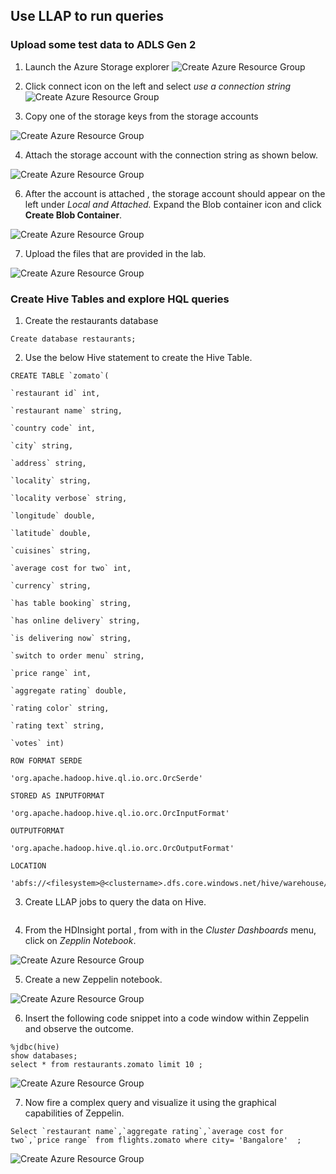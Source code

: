 ##  Use LLAP to run queries 

### Upload some test data to ADLS Gen 2

1. Launch the Azure Storage explorer 
![Create Azure Resource Group](https://github.com/arnabganguly/llap-hdinsight/blob/master/images/Picture14.png)
  
2. Click connect icon on the left and select *use a connection string*
![Create Azure Resource Group](https://github.com/arnabganguly/llap-hdinsight/blob/master/images/Picture15.png)

3. Copy one of the storage keys from the storage accounts

![Create Azure Resource Group](https://github.com/arnabganguly/llap-hdinsight/blob/master/images/Picture16.png)
 
4. Attach the storage account with the connection string as shown  below.

![Create Azure Resource Group](https://github.com/arnabganguly/llap-hdinsight/blob/master/images/Picture17.png)

6. After the account is attached , the storage account should appear on the left under *Local and Attached.* Expand the Blob container icon and click **Create Blob Container**. 

![Create Azure Resource Group](https://github.com/arnabganguly/llap-hdinsight/blob/master/images/Picture18.png)

7. Upload the files that are provided in the lab. 

![Create Azure Resource Group](https://github.com/arnabganguly/llap-hdinsight/blob/master/images/Picture19.png)

### Create Hive Tables and explore HQL queries

1. Create the restaurants database 

``` 
Create database restaurants; 
```

2. Use the below Hive statement to create the Hive Table. 

```
CREATE TABLE `zomato`(

`restaurant id` int,

`restaurant name` string,

`country code` int,

`city` string,

`address` string,

`locality` string,

`locality verbose` string,

`longitude` double,

`latitude` double,

`cuisines` string,

`average cost for two` int,

`currency` string,

`has table booking` string,

`has online delivery` string,

`is delivering now` string,

`switch to order menu` string,

`price range` int,

`aggregate rating` double,

`rating color` string,

`rating text` string,

`votes` int)

ROW FORMAT SERDE

'org.apache.hadoop.hive.ql.io.orc.OrcSerde'

STORED AS INPUTFORMAT

'org.apache.hadoop.hive.ql.io.orc.OrcInputFormat'

OUTPUTFORMAT

'org.apache.hadoop.hive.ql.io.orc.OrcOutputFormat'

LOCATION

'abfs://<filesystem>@<clustername>.dfs.core.windows.net/hive/warehouse/restaurants.db/zomato';
```

3. Create LLAP jobs to query the data on Hive. 
```
```

4. From the HDInsight portal , from with in the *Cluster Dashboards* menu, click on *Zepplin Notebook*. 

![Create Azure Resource Group](https://github.com/arnabganguly/llap-hdinsight/blob/master/images/Picture20.png)
  
 5. Create a new Zeppelin notebook.  

![Create Azure Resource Group](https://github.com/arnabganguly/llap-hdinsight/blob/master/images/Picture21.png)
  
  6. Insert the following code snippet into a code window within Zeppelin and observe the outcome. 
```
%jdbc(hive)
show databases;
select * from restaurants.zomato limit 10 ;
```
![Create Azure Resource Group](https://github.com/arnabganguly/llap-hdinsight/blob/master/images/Picture22.png)
  
  7. Now fire a complex query and visualize it using the graphical capabilities of Zeppelin.

```
Select `restaurant name`,`aggregate rating`,`average cost for two`,`price range` from flights.zomato where city= 'Bangalore'  ;
```
![Create Azure Resource Group](https://github.com/arnabganguly/llap-hdinsight/blob/master/images/Picture23.png)
  
  
<!--stackedit_data:
eyJoaXN0b3J5IjpbMTUzNjUzMTYsLTE0ODkyNDkwLDQ4MDQ2ND
MyNiwxMDA4OTE2ODgsNDg0MjAyNTEyLDU3MzQwMDYwMSwyMDQw
Mjk3NjIyXX0=
-->